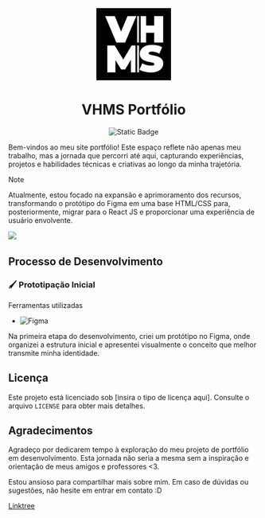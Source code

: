 <div align="center">
<img src="assets/VhmsLogo.png" width ="150px" alt="logo">

# VHMS Portfólio

![Static Badge](https://img.shields.io/badge/Status-Em_desenvolvimento-blue)

</div>

Bem-vindos ao meu site portfólio! Este espaço reflete não apenas meu trabalho, mas a jornada que percorri até aqui, capturando experiências, projetos e habilidades técnicas e criativas ao longo da minha trajetória.

> [!NOTE]
> Atualmente, estou focado na expansão e aprimoramento dos recursos, transformando o protótipo do Figma em uma base HTML/CSS para, posteriormente, migrar para o React JS e proporcionar uma experiência de usuário envolvente.

<a href="https://www.figma.com/proto/EC7CUHUkogR4vzR52beLCP/Sites?type=design&node-id=479-540&t=156wjXVegOAvvlwZ-8&scaling=scale-down-width&page-id=307%3A57&starting-point-node-id=479%3A540&hotspot-hints=0&hide-ui=1">
  <img src="https://raw.githubusercontent.com/victorhmszzero/banners-github/main/assets/figma.png" width="250" />
</a>

## Processo de Desenvolvimento

### 🖌 Prototipação Inicial

Ferramentas utilizadas

- ![Figma](https://img.shields.io/badge/Figma-F24E1E?style=for-the-badge&logo=figma&logoColor=white)

Na primeira etapa do desenvolvimento, criei um protótipo no Figma, onde organizei a estrutura inicial e apresentei visualmente o conceito que melhor transmite minha identidade.

## Licença

Este projeto está licenciado sob [insira o tipo de licença aqui]. Consulte o arquivo `LICENSE` para obter mais detalhes.

## Agradecimentos

Agradeço por dedicarem tempo à exploração do meu projeto de portfólio em desenvolvimento. Esta jornada não seria a mesma sem a inspiração e orientação de meus amigos e professores <3.

Estou ansioso para compartilhar mais sobre mim. Em caso de dúvidas ou sugestões, não hesite em entrar em contato :D

[Linktree](linktree)
